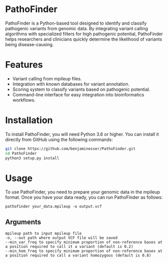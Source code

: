 # PathoFinder

PathoFinder is a Python-based tool designed to identify and classify pathogenic variants from genomic data. By integrating variant calling algorithms with specialized filters for high pathogenic potential, PathoFinder helps researchers and clinicians quickly determine the likelihood of variants being disease-causing.

# Features

- Variant calling from mpileup files.
- Integration with known databases for variant annotation.
- Scoring system to classify variants based on pathogenic potential.
- Command-line interface for easy integration into bioinformatics workflows.

# Installation

To install PathoFinder, you will need Python 3.6 or higher. You can install it directly from GitHub using the following commands:

```bash
git clone https://github.com/benjaminesser/PathoFinder.git
cd PathoFinder
python3 setup.py install
```
# Usage

To use PathoFinder, you need to prepare your genomic data in the mpileup format. Once you have your data ready, you can run PathoFinder as follows:
```
pathofinder your_data.mpileup -o output.vcf
```
## Arguments
```
mpileup path to input mpileup file
-o, --out path where output VCF file will be saved
--min_var_freq to specify minimum proportion of non-reference bases at a position required to call it a variant (default is 0.2)
--min_hom_freq to specify minimum proportion of non-reference bases at a position required to call a variant homozygous (default is 0.8)
```
